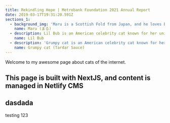 ```yaml
---
title: Rekindling Hope | Metrobank Foundation 2021 Annual Report
date: 2019-03-17T19:31:20.591Z
sections_1:
  - background_img: 'Maru is a Scottish Fold from Japan, and he loves boxes.'
    name: Maru (まる)
  - description: Lil Bub is an American celebrity cat known for her unique appearance.
    name: Lil Bub
  - description: 'Grumpy cat is an American celebrity cat known for her grumpy appearance.'
    name: Grumpy cat (Tardar Sauce)
---
```

Welcome to my awesome page about cats of the internet.

This page is built with NextJS, and content is managed in Netlify CMS
---
dasdada
---
testing 123
